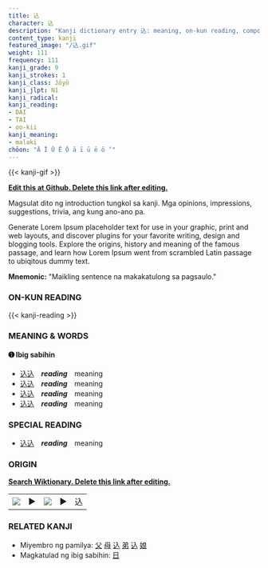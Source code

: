 ```yaml
---
title: 込
character: 込
description: "Kanji dictionary entry 込: meaning, on-kun reading, compounds, origin, related kanji"
content_type: kanji
featured_image: "/込.gif"
weight: 111
frequency: 111
kanji_grade: 9
kanji_strokes: 1
kanji_class: Jōyō
kanji_jlpt: N1
kanji_radical: 
kanji_reading: 
- DAI
- TAI
- oo-kii
kanji_meaning:
- malaki
chōon: "Ā Ī Ū Ē Ō ā ī ū ē ō ’"
---
```

[//]: # (Don't edit the line below. Kanji animated GIF code is automatically generated.)
{{< kanji-gif >}}

[//]: # (Edit below this line.)

**[Edit this at Github. Delete this link after editing.](https://github.com/tim0g/tim/tree/main/content/kanji/込/index.md)**

Magsulat dito ng introduction tungkol sa kanji. Mga opinions, impressions, suggestions, trivia, ang kung ano-ano pa.

Generate Lorem Ipsum placeholder text for use in your graphic, print and web layouts, and discover plugins for your favorite writing, design and blogging tools. Explore the origins, history and meaning of the famous passage, and learn how Lorem Ipsum went from scrambled Latin passage to ubiqitous dummy text.
 
**Mnemonic:** "Maikling sentence na makakatulong sa pagsaulo."

### ON-KUN READING

[//]: # (Don't edit the line below. ON-KUN READING code is automatically generated.)
{{< kanji-reading >}}

### MEANING & WORDS

#### ➊ **Ibig sabihin**
  - [込](../込)[込](../込)　***reading***　meaning
  - [込](../込)[込](../込)　***reading***　meaning
  - [込](../込)[込](../込)　***reading***　meaning
  - [込](../込)[込](../込)　***reading***　meaning

### SPECIAL READING
  - [込](../込)[込](../込)　***reading***　meaning

### ORIGIN

**[Search Wiktionary. Delete this link after editing.](https://wiktionary.org/wiki/込)**
<table class="kanji-table"><tr><td>
<img src="60px-込-bronze.svg.png">
</td><td>▶</td><td>
<img src="60px-込-oracle.svg.png">
</td><td>▶</td>
<td class="kanji-origin">込</td>
</tr></table>

### RELATED KANJI
- Miyembro ng pamilya: [父](../父) [母](../母) [込](../込) [弟](../弟) [込](../込) [娘](../娘)
- Magkatulad ng ibig sabihin: [日](../日)
